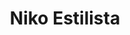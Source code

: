 ---
title: "Niko Estilista"
url: /ciudad-autonoma-de-buenos-aires/niko-estilista/
shop: peluquería
---